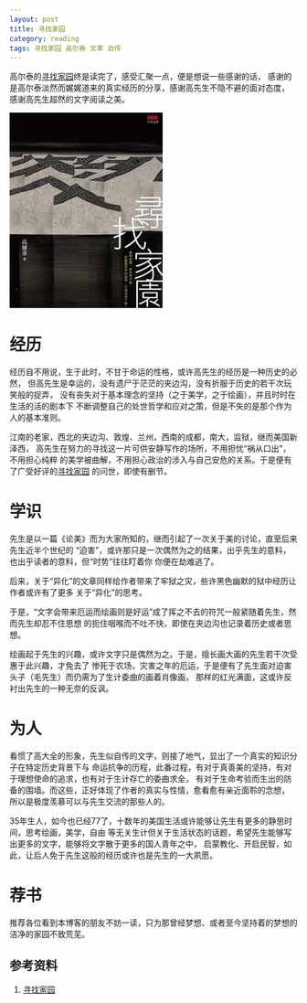 ```yaml
---
layout: post
title: 寻找家园
category: reading
tags: 寻找家园 高尔泰 文革 自传
---
```


高尔泰的[寻找家园][寻找家园]终是读完了，感受汇聚一点，便是想说一些感谢的话，
感谢的是高尔泰淡然而娓娓道来的真实经历的分享，感谢高先生不隐不避的面对态度，
感谢高先生超然的文字阅读之美。

![gaoertai](/assets/images/jiayuan.jpg)

# 经历

经历自不用说，生于此时，不甘于命运的性格，或许高先生的经历是一种历史的必然，
但高先生是幸运的，没有遗尸于茫茫的夹边沟，没有折服于历史的若干次玩笑般的捉弄，
没有丧失对于基本理念的坚持（之于美学，之于绘画），并且时时在生活的活的剧本下
不断调整自己的处世哲学和应对之策，但是不失的是那个作为人的基本准则。

江南的老家，西北的夹边沟、敦煌、兰州，西南的成都，南大，监狱，继而美国新泽西，
高先生在努力的寻找这一片可供安静写作的场所，不用担忧“祸从口出”，不用担心纯粹
的美学被曲解，不用担心政治的涉入与自己安危的关系。于是便有了广受好评的[寻找家园][寻找家园]
的问世，即使有删节。

# 学识

先生是以一篇《论美》而为大家所知的，继而引起了一次关于美的讨论，直至后来先生近半个世纪的
“迫害”，或许那只是一次偶然为之的结果，出乎先生的意料，也出乎读者的意料，但“时势”往往盯着你
你便在劫难逃了。

后来，关于“异化”的文章同样给作者带来了牢狱之灾，些许黑色幽默的狱中经历让作者或许有了更多
关于“异化”的思考。

于是，“文字会带来厄运而绘画则是好运”成了挥之不去的符咒一般紧随着先生，然而先生却忍不住思想
的扼住咽喉而不吐不快，即使在夹边沟也记录着历史或者思想。

绘画起于先生的兴趣，或许文字只是偶然为之。于是，擅长画大画的先生若干次受惠于此兴趣，才免去了
惨死于农场，灾害之年的厄运，于是便有了先生面对迫害头子（毛先生）而仍需为了生计委曲的画着肖像画，
那样的红光满面，这或许反衬出先生的一种无奈的反讽。

# 为人

看惯了高大全的形象，先生似自传的文字，则接了地气，显出了一个真实的知识分子在特定历史背景下与
命运抗争的历程，此番过程，有对于真善美的坚持，有对于理想使命的追求，也有对于生计存亡的委曲求全，
有对于生命考验而生出的防备的围墙。而这些，正好体现了作者的真实与性情，愈看愈有亲近面聆的念想，
所以是极度羡慕可以与先生交流的那些人的。

35年生人，如今也已经77了，十数年的美国生活或许能够让先生有更多的静思时间，思考绘画，美学，自由
等无关生计但关于生活状态的话题，希望先生能够写出更多的文字，能够将文字散于更多的国人青年之中，
启蒙教化、开启民智，如此，让后人免于先生这般的经历或许也是先生的一大夙愿。

# 荐书

推荐各位看到本博客的朋友不妨一读，只为那曾经梦想、或者至今坚持着的梦想的洁净的家园不致荒芜。


## 参考资料
1. [寻找家园][寻找家园]


[寻找家园]:http://book.douban.com/subject/1005358/

